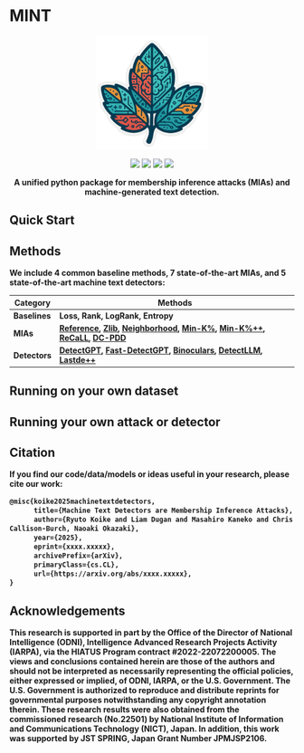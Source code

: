 # MINT

<p align="center">
<img src="assets/mint.png" alt="MINT" width="200">
</p>
<p align="center">
  <a href="https://github.com/liamdugan/raid/blob/main/LICENSE"><img src="https://img.shields.io/badge/License-MIT-blue.svg"/></a>
  <a href="https://ryuryukke.github.io/"><img src="https://img.shields.io/badge/NLP-NLP?label=Institute%20of%20Science%20Tokyo"/></a>
  <a href="https://liamdugan.com/"><img src="https://img.shields.io/badge/NLP-NLP?label=University%20of%20Pennsylvania"/></a>
  <a href="https://arxiv.org/abs/xxxxx.xxxxx"><img src="https://img.shields.io/badge/arXiv-xxxx.xxxxx-b31b1b.svg"/></a>
</p>
<p align="center">
<b>A unified python package for membership inference attacks (MIAs) and machine-generated text detection.
</p>

## Quick Start




## Methods
We include 4 common baseline methods, 7 state-of-the-art MIAs, and 5 state-of-the-art machine text detectors:

| Category | Methods |
|-----------|----------|
| **Baselines** | Loss, Rank, LogRank, Entropy |
| **MIAs** | [Reference](https://arxiv.org/abs/2012.07805), [Zlib](https://arxiv.org/abs/2012.07805), [Neighborhood](https://arxiv.org/abs/2305.18462), [Min-K%](https://arxiv.org/abs/2310.16789), [Min-K%++](https://arxiv.org/abs/2404.02936), [ReCaLL](https://arxiv.org/abs/2406.15968), [DC-PDD](https://arxiv.org/abs/2409.14781) |
| **Detectors** | [DetectGPT](https://arxiv.org/abs/2301.11305), [Fast-DetectGPT](https://arxiv.org/abs/2310.05130), [Binoculars](https://arxiv.org/abs/2401.12070), [DetectLLM](https://arxiv.org/abs/2306.05540), [Lastde++](https://arxiv.org/abs/2410.06072) |

<!-- <table align="center">
  <thead>
    <tr>
      <th style="text-align:left;">Category</th>
      <th style="text-align:center;">Methods</th>
    </tr>
  </thead>
  <tbody>
    <tr>
      <td style="text-align:left;"><b>Baselines</b></td>
      <td style="text-align:center;">Loss, Rank, LogRank, Entropy</td>
    </tr>
    <tr>
      <td style="text-align:left;"><b>MIAs</b></td>
      <td style="text-align:center;">
        <a href="https://arxiv.org/abs/2012.07805">Reference</a>, 
        <a href="https://arxiv.org/abs/2012.07805">Zlib</a>, 
        <a href="https://arxiv.org/abs/2305.18462">Neighborhood</a>, 
        <a href="https://arxiv.org/abs/2310.16789">Min-K%</a>, 
        <a href="https://arxiv.org/abs/2404.02936">Min-K%++</a>, 
        <a href="https://arxiv.org/abs/2406.15968">ReCaLL</a>, 
        <a href="https://arxiv.org/abs/2409.14781">DC-PDD</a>
      </td>
    </tr>
    <tr>
      <td style="text-align:left;"><b>Detectors</b></td>
      <td style="text-align:center;">
        <a href="https://arxiv.org/abs/2301.11305">DetectGPT</a>, 
        <a href="https://arxiv.org/abs/2310.05130">Fast-DetectGPT</a>, 
        <a href="https://arxiv.org/abs/2401.12070">Binoculars</a>, 
        <a href="https://arxiv.org/abs/2306.05540">DetectLLM</a>, 
        <a href="https://arxiv.org/abs/2410.06072">Lastde++</a>
      </td>
    </tr>
  </tbody>
</table> -->


## Running on your own dataset

## Running your own attack or detector


## Citation
If you find our code/data/models or ideas useful in your research, please cite our work:
```
@misc{koike2025machinetextdetectors,
      title={Machine Text Detectors are Membership Inference Attacks}, 
      author={Ryuto Koike and Liam Dugan and Masahiro Kaneko and Chris Callison-Burch, Naoaki Okazaki},
      year={2025},
      eprint={xxxx.xxxxx},
      archivePrefix={arXiv},
      primaryClass={cs.CL},
      url={https://arxiv.org/abs/xxxx.xxxxx}, 
}
```



## Acknowledgements
This research is supported in part by the Office of the Director of National Intelligence (ODNI), Intelligence Advanced Research Projects Activity (IARPA), via the HIATUS Program contract #2022-22072200005. The views and conclusions contained herein are those of the authors and should not be interpreted as necessarily representing the official policies, either expressed or implied, of ODNI, IARPA, or the U.S. Government. The U.S. Government is authorized to reproduce and distribute reprints for governmental purposes notwithstanding any copyright annotation therein. These research results were also obtained from the commissioned research (No.22501) by National Institute of Information and Communications Technology (NICT), Japan. In addition, this work was supported by JST SPRING, Japan Grant Number JPMJSP2106.
